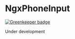 # NgxPhoneInput

[![Greenkeeper badge](https://badges.greenkeeper.io/erdkse/ngx-phone-input.svg)](https://greenkeeper.io/)

Under development

